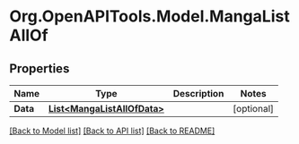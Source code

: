 # Org.OpenAPITools.Model.MangaListAllOf

## Properties

Name | Type | Description | Notes
------------ | ------------- | ------------- | -------------
**Data** | [**List&lt;MangaListAllOfData&gt;**](MangaListAllOfData.md) |  | [optional] 

[[Back to Model list]](../README.md#documentation-for-models) [[Back to API list]](../README.md#documentation-for-api-endpoints) [[Back to README]](../README.md)

